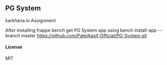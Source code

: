 ## PG System

karkhana.io Assignment

After installing frappe bench get PG System app using bench install-app --branch master https://github.com/PatelAasif-Official/PG-System.git

#### License

MIT
